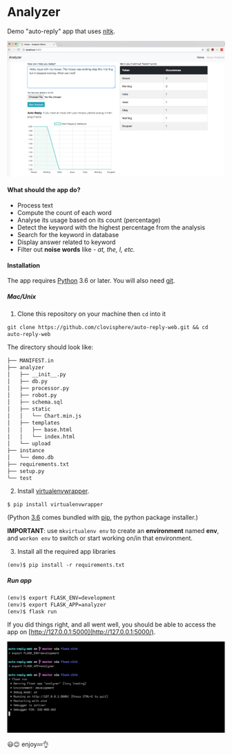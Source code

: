 # Analyzer
Demo "auto-reply" app that uses [nltk](https://www.nltk.org/).

![Analyzer - Home Page](img/home_page.png)

#### What should the app do?

- Process text
- Compute the count of each word
- Analyse its usage based on its count (percentage)
- Detect the keyword with the highest percentage from the analysis
- Search for the keyword in database
- Display answer related to keyword
- Filter out **noise words** like - *at, the, I, etc.*

#### Installation
The app requires [Python](https://www.python.org/) 3.6 or later. You will also need [git](https://git-scm.com/).

##### Mac/Unix
1. Clone this repository on your machine then `cd` into it
```
git clone https://github.com/clovisphere/auto-reply-web.git && cd auto-reply-web
```
The directory should look like:
```
├── MANIFEST.in
├── analyzer
│   ├── __init__.py
│   ├── db.py
│   ├── processor.py
│   ├── robot.py
│   ├── schema.sql
│   ├── static
│   │   └── Chart.min.js
│   ├── templates
│   │   ├── base.html
│   │   └── index.html
│   └── upload
├── instance
│   └── demo.db
├── requirements.txt
├── setup.py
└── test
```
2. Install [virtualenvwrapper](http://virtualenvwrapper.readthedocs.io/en/latest/install.html).
```
$ pip install virtualenvwrapper
```
(Python [3.6](https://www.python.org/downloads/) comes bundled with [pip](https://docs.python.org/3/installing/index.html), the python package installer.)

**IMPORTANT**: use `mkvirtualenv env` to create an **environment** named **env**, and `workon env` to switch or start working on/in that environment.

3. Install all the required app libraries 
```
(env)$ pip install -r requirements.txt
```
##### Run app
```
(env)$ export FLASK_ENV=development
(env)$ export FLASK_APP=analyzer
(env)$ flask run
```

If you did things right, and all went well, you should be able to access the app on [http://127.0.0.1:5000](http://127.0.0.1:5000/).

![How it looks on my terminal](img/terminal.png)

:smiley::wink: enjoy:zzz::ok_hand:

